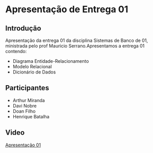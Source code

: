 # Apresentação de Entrega 01 

## Introdução
Apresentação da entrega 01 da disciplina Sistemas de Banco de 01, ministrada pelo prof Mauricio Serrano.Apresentamos a entrega 01 contendo: 

- Diagrama Entidade-Relacionamento
- Modelo Relacional
- Dicionário de Dados

## Participantes 

- Arthur Miranda
- Davi Nobre
- Doan Filho
- Henrique Batalha
## Video
[Apresentação 01]("https://www.youtube.com/embed/WBCI31jdZxA?si=0LvJ1vItMnMTlm-X") 